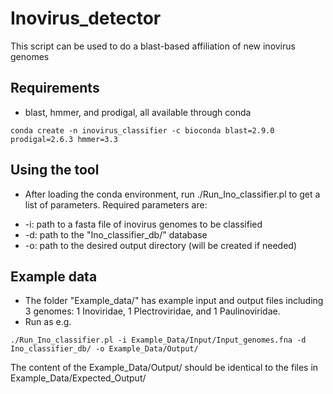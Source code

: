 # Inovirus_detector
This script can be used to do a blast-based affiliation of new inovirus genomes

## Requirements
* blast, hmmer, and prodigal, all available through conda
```
conda create -n inovirus_classifier -c bioconda blast=2.9.0 prodigal=2.6.3 hmmer=3.3
```

## Using the tool
* After loading the conda environment, run ./Run_Ino_classifier.pl to get a list of parameters. Required parameters are:
- -i: path to a fasta file of inovirus genomes to be classified
- -d: path to the "Ino_classifier_db/" database
- -o: path to the desired output directory (will be created if needed)

## Example data
* The folder "Example_data/" has example input and output files including 3 genomes: 1 Inoviridae, 1 Plectroviridae, and 1 Paulinoviridae.
* Run as e.g.
```
./Run_Ino_classifier.pl -i Example_Data/Input/Input_genomes.fna -d Ino_classifier_db/ -o Example_Data/Output/
```
The content of the Example_Data/Output/ should be identical to the files in Example_Data/Expected_Output/
